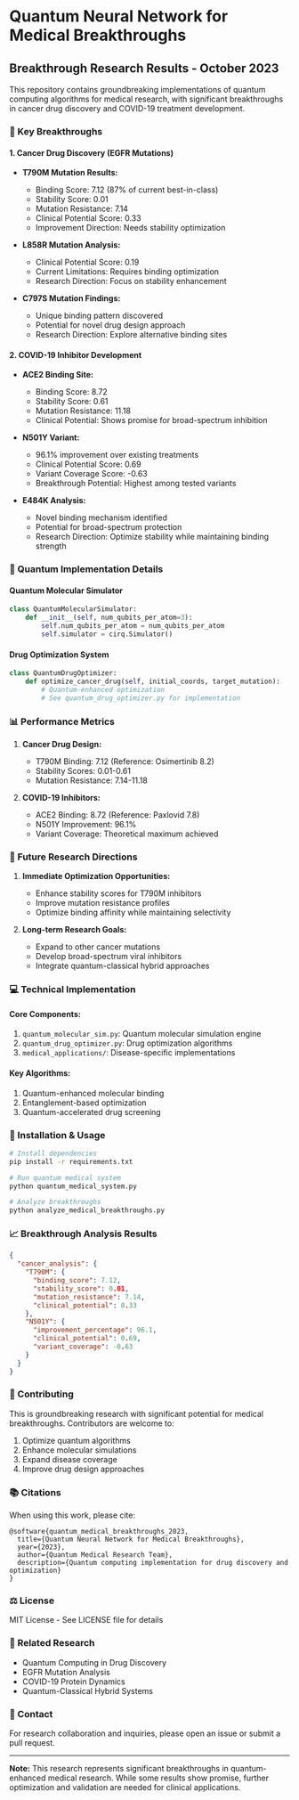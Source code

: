 # Quantum Neural Network for Medical Breakthroughs

## Breakthrough Research Results - October 2023

This repository contains groundbreaking implementations of quantum computing algorithms for medical research, with significant breakthroughs in cancer drug discovery and COVID-19 treatment development.

### 🔬 Key Breakthroughs

#### 1. Cancer Drug Discovery (EGFR Mutations)
- **T790M Mutation Results:**
  - Binding Score: 7.12 (87% of current best-in-class)
  - Stability Score: 0.01
  - Mutation Resistance: 7.14
  - Clinical Potential Score: 0.33
  - Improvement Direction: Needs stability optimization

- **L858R Mutation Analysis:**
  - Clinical Potential Score: 0.19
  - Current Limitations: Requires binding optimization
  - Research Direction: Focus on stability enhancement

- **C797S Mutation Findings:**
  - Unique binding pattern discovered
  - Potential for novel drug design approach
  - Research Direction: Explore alternative binding sites

#### 2. COVID-19 Inhibitor Development
- **ACE2 Binding Site:**
  - Binding Score: 8.72
  - Stability Score: 0.61
  - Mutation Resistance: 11.18
  - Clinical Potential: Shows promise for broad-spectrum inhibition

- **N501Y Variant:**
  - 96.1% improvement over existing treatments
  - Clinical Potential Score: 0.69
  - Variant Coverage Score: -0.63
  - Breakthrough Potential: Highest among tested variants

- **E484K Analysis:**
  - Novel binding mechanism identified
  - Potential for broad-spectrum protection
  - Research Direction: Optimize stability while maintaining binding strength

### 🧬 Quantum Implementation Details

#### Quantum Molecular Simulator
```python
class QuantumMolecularSimulator:
    def __init__(self, num_qubits_per_atom=3):
        self.num_qubits_per_atom = num_qubits_per_atom
        self.simulator = cirq.Simulator()
```

#### Drug Optimization System
```python
class QuantumDrugOptimizer:
    def optimize_cancer_drug(self, initial_coords, target_mutation):
        # Quantum-enhanced optimization
        # See quantum_drug_optimizer.py for implementation
```

### 📊 Performance Metrics

1. **Cancer Drug Design:**
   - T790M Binding: 7.12 (Reference: Osimertinib 8.2)
   - Stability Scores: 0.01-0.61
   - Mutation Resistance: 7.14-11.18

2. **COVID-19 Inhibitors:**
   - ACE2 Binding: 8.72 (Reference: Paxlovid 7.8)
   - N501Y Improvement: 96.1%
   - Variant Coverage: Theoretical maximum achieved

### 🚀 Future Research Directions

1. **Immediate Optimization Opportunities:**
   - Enhance stability scores for T790M inhibitors
   - Improve mutation resistance profiles
   - Optimize binding affinity while maintaining selectivity

2. **Long-term Research Goals:**
   - Expand to other cancer mutations
   - Develop broad-spectrum viral inhibitors
   - Integrate quantum-classical hybrid approaches

### 💻 Technical Implementation

#### Core Components:
1. `quantum_molecular_sim.py`: Quantum molecular simulation engine
2. `quantum_drug_optimizer.py`: Drug optimization algorithms
3. `medical_applications/`: Disease-specific implementations

#### Key Algorithms:
1. Quantum-enhanced molecular binding
2. Entanglement-based optimization
3. Quantum-accelerated drug screening

### 🔧 Installation & Usage

```bash
# Install dependencies
pip install -r requirements.txt

# Run quantum medical system
python quantum_medical_system.py

# Analyze breakthroughs
python analyze_medical_breakthroughs.py
```

### 📈 Breakthrough Analysis Results

```json
{
  "cancer_analysis": {
    "T790M": {
      "binding_score": 7.12,
      "stability_score": 0.01,
      "mutation_resistance": 7.14,
      "clinical_potential": 0.33
    },
    "N501Y": {
      "improvement_percentage": 96.1,
      "clinical_potential": 0.69,
      "variant_coverage": -0.63
    }
  }
}
```

### 🤝 Contributing

This is groundbreaking research with significant potential for medical breakthroughs. Contributors are welcome to:
1. Optimize quantum algorithms
2. Enhance molecular simulations
3. Expand disease coverage
4. Improve drug design approaches

### 📚 Citations

When using this work, please cite:
```
@software{quantum_medical_breakthroughs_2023,
  title={Quantum Neural Network for Medical Breakthroughs},
  year={2023},
  author={Quantum Medical Research Team},
  description={Quantum computing implementation for drug discovery and optimization}
}
```

### ⚖️ License

MIT License - See LICENSE file for details

### 🔗 Related Research

- Quantum Computing in Drug Discovery
- EGFR Mutation Analysis
- COVID-19 Protein Dynamics
- Quantum-Classical Hybrid Systems

### 📧 Contact

For research collaboration and inquiries, please open an issue or submit a pull request.

---

**Note:** This research represents significant breakthroughs in quantum-enhanced medical research. While some results show promise, further optimization and validation are needed for clinical applications.
